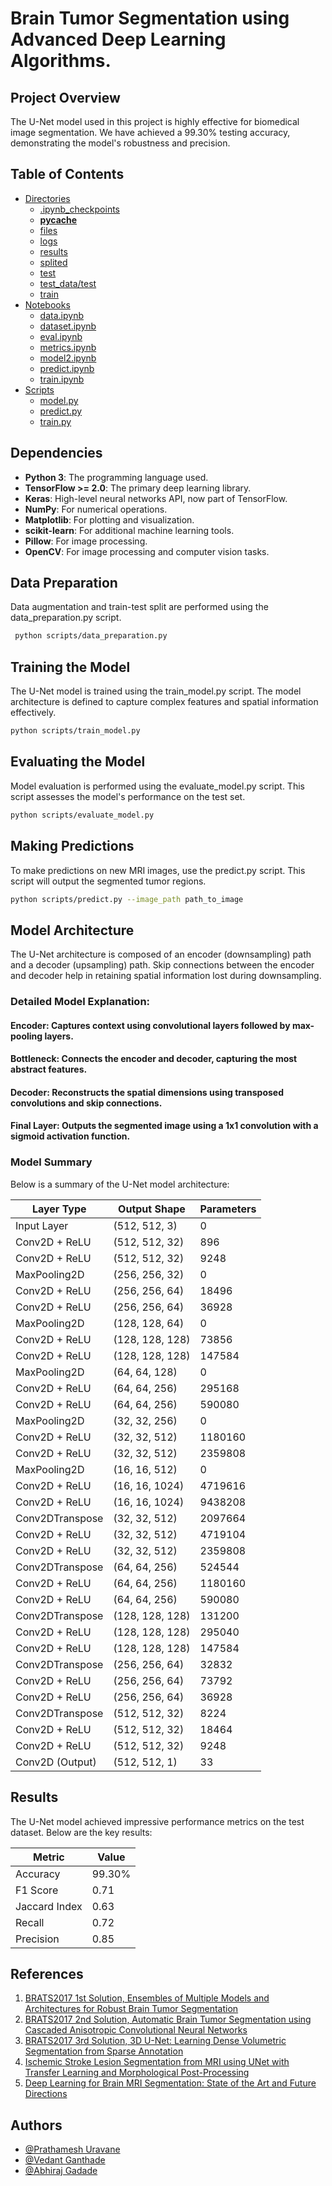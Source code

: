 
# Brain Tumor Segmentation using Advanced Deep Learning Algorithms.

## Project Overview

The U-Net model used in this project is highly effective for biomedical image segmentation. We have achieved a 99.30% testing accuracy, demonstrating the model's robustness and precision. 

## Table of Contents

- [Directories](#directories)
  - [.ipynb_checkpoints](#ipynb_checkpoints)
  - [__pycache__](#pycache)
  - [files](#files)
  - [logs](#logs)
  - [results](#results)
  - [splited](#splited)
  - [test](#test)
  - [test_data/test](#test_datatest)
  - [train](#train)
- [Notebooks](#notebooks)
  - [data.ipynb](#dataipynb)
  - [dataset.ipynb](#datasetipynb)
  - [eval.ipynb](#evalipynb)
  - [metrics.ipynb](#metricshipynb)
  - [model2.ipynb](#model2ipynb)
  - [predict.ipynb](#predictipynb)
  - [train.ipynb](#trainipynb)
- [Scripts](#scripts)
  - [model.py](#modelpy)
  - [predict.py](#predictpy)
  - [train.py](#trainpy)
## Dependencies

- **Python 3**: The programming language used.
- **TensorFlow >= 2.0**: The primary deep learning library.
- **Keras**: High-level neural networks API, now part of TensorFlow.
- **NumPy**: For numerical operations.
- **Matplotlib**: For plotting and visualization.
- **scikit-learn**: For additional machine learning tools.
- **Pillow**: For image processing.
- **OpenCV**: For image processing and computer vision tasks.
## Data Preparation

Data augmentation and train-test split are performed using the data_preparation.py script.

```bash
 python scripts/data_preparation.py
 ```
## Training the Model

The U-Net model is trained using the train_model.py script. The model architecture is defined to capture complex features and spatial information effectively.

```bash
python scripts/train_model.py
```
## Evaluating the Model

Model evaluation is performed using the evaluate_model.py script. This script assesses the model's performance on the test set.

```bash
python scripts/evaluate_model.py
```
## Making Predictions

To make predictions on new MRI images, use the predict.py script. This script will output the segmented tumor regions.

```bash
python scripts/predict.py --image_path path_to_image
```
## Model Architecture

The U-Net architecture is composed of an encoder (downsampling) path and a decoder (upsampling) path. Skip connections between the encoder and decoder help in retaining spatial information lost during downsampling.

### Detailed Model Explanation:

#### Encoder: Captures context using convolutional layers followed by max-pooling layers.
#### Bottleneck: Connects the encoder and decoder, capturing the most abstract features.
#### Decoder: Reconstructs the spatial dimensions using transposed convolutions and skip connections.
#### Final Layer: Outputs the segmented image using a 1x1 convolution with a sigmoid activation function.

### Model Summary

Below is a summary of the U-Net model architecture:

| Layer Type          | Output Shape       | Parameters      |
|---------------------|--------------------|-----------------|
| Input Layer         | (512, 512, 3)      | 0               |
| Conv2D + ReLU       | (512, 512, 32)     | 896             |
| Conv2D + ReLU       | (512, 512, 32)     | 9248            |
| MaxPooling2D        | (256, 256, 32)     | 0               |
| Conv2D + ReLU       | (256, 256, 64)     | 18496           |
| Conv2D + ReLU       | (256, 256, 64)     | 36928           |
| MaxPooling2D        | (128, 128, 64)     | 0               |
| Conv2D + ReLU       | (128, 128, 128)    | 73856           |
| Conv2D + ReLU       | (128, 128, 128)    | 147584          |
| MaxPooling2D        | (64, 64, 128)      | 0               |
| Conv2D + ReLU       | (64, 64, 256)      | 295168          |
| Conv2D + ReLU       | (64, 64, 256)      | 590080          |
| MaxPooling2D        | (32, 32, 256)      | 0               |
| Conv2D + ReLU       | (32, 32, 512)      | 1180160         |
| Conv2D + ReLU       | (32, 32, 512)      | 2359808         |
| MaxPooling2D        | (16, 16, 512)      | 0               |
| Conv2D + ReLU       | (16, 16, 1024)     | 4719616         |
| Conv2D + ReLU       | (16, 16, 1024)     | 9438208         |
| Conv2DTranspose     | (32, 32, 512)      | 2097664         |
| Conv2D + ReLU       | (32, 32, 512)      | 4719104         |
| Conv2D + ReLU       | (32, 32, 512)      | 2359808         |
| Conv2DTranspose     | (64, 64, 256)      | 524544          |
| Conv2D + ReLU       | (64, 64, 256)      | 1180160         |
| Conv2D + ReLU       | (64, 64, 256)      | 590080          |
| Conv2DTranspose     | (128, 128, 128)    | 131200          |
| Conv2D + ReLU       | (128, 128, 128)    | 295040          |
| Conv2D + ReLU       | (128, 128, 128)    | 147584          |
| Conv2DTranspose     | (256, 256, 64)     | 32832           |
| Conv2D + ReLU       | (256, 256, 64)     | 73792           |
| Conv2D + ReLU       | (256, 256, 64)     | 36928           |
| Conv2DTranspose     | (512, 512, 32)     | 8224            |
| Conv2D + ReLU       | (512, 512, 32)     | 18464           |
| Conv2D + ReLU       | (512, 512, 32)     | 9248            |
| Conv2D (Output)     | (512, 512, 1)      | 33              |

## Results

The U-Net model achieved impressive performance metrics on the test dataset. Below are the key results:

| Metric      | Value  |
|-------------|--------|
| Accuracy    | 99.30% |
| F1 Score    | 0.71   |
| Jaccard Index | 0.63   |
| Recall      | 0.72   |
| Precision   | 0.85   |


## References

1. [BRATS2017 1st Solution, Ensembles of Multiple Models and Architectures for Robust Brain Tumor Segmentation](https://arxiv.org/pdf/1711.01468.pdf)
2. [BRATS2017 2nd Solution, Automatic Brain Tumor Segmentation using Cascaded Anisotropic Convolutional Neural Networks](https://arxiv.org/abs/1710.08047)
3. [BRATS2017 3rd Solution, 3D U-Net: Learning Dense Volumetric Segmentation from Sparse Annotation](https://arxiv.org/abs/1606.06650)
4. [Ischemic Stroke Lesion Segmentation from MRI using UNet with Transfer Learning and Morphological Post-Processing](https://arxiv.org/abs/1911.01314)
5. [Deep Learning for Brain MRI Segmentation: State of the Art and Future Directions](https://arxiv.org/abs/2007.09075)
## Authors

- [@Prathamesh Uravane](https://github.com/upratham)
- [@Vedant Ganthade ](https://github.com/vedantganthade)
- [@Abhiraj Gadade](https://github.com/AbhirajGadade)



